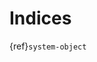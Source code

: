 # Indices

<!-- This is the automatically-generated index of Objects defined in the book. -->

{ref}`system-object`
